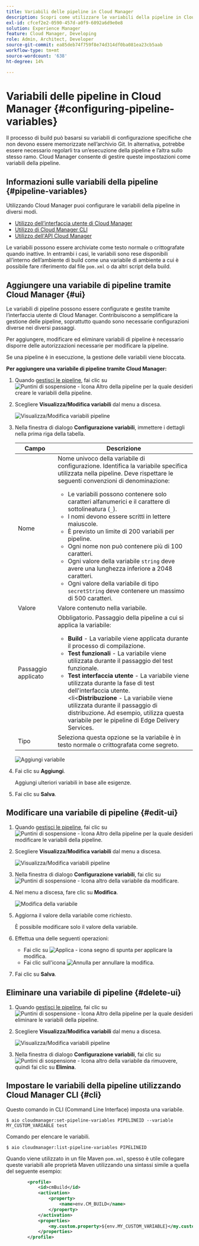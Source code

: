 ```yaml
---
title: Variabili delle pipeline in Cloud Manager
description: Scopri come utilizzare le variabili della pipeline in Cloud Manager per gestire variabili di configurazione specifiche per la build.
exl-id: cfcef2e2-0590-457d-a0f9-6092a6d9e0e8
solution: Experience Manager
feature: Cloud Manager, Developing
role: Admin, Architect, Developer
source-git-commit: ea85deb74f759f8e74d314df0ba081ea23cb5aab
workflow-type: tm+mt
source-wordcount: '638'
ht-degree: 14%

---
```


# Variabili delle pipeline in Cloud Manager {#configuring-pipeline-variables}

Il processo di build può basarsi su variabili di configurazione specifiche che non devono essere memorizzate nell’archivio Git. In alternativa, potrebbe essere necessario regolarli tra un’esecuzione della pipeline e l’altra sullo stesso ramo. Cloud Manager consente di gestire queste impostazioni come variabili della pipeline.

## Informazioni sulle variabili della pipeline {#pipeline-variables}

Utilizzando Cloud Manager puoi configurare le variabili della pipeline in diversi modi.

* [Utilizzo dell’interfaccia utente di Cloud Manager](#ui)
* [Utilizzo di Cloud Manager CLI](#cli)
* [Utilizzo dell&#39;API Cloud Manager](https://developer.adobe.com/experience-cloud/cloud-manager/reference/api/#tag/Variables/operation/getPipelineVariables)

Le variabili possono essere archiviate come testo normale o crittografate quando inattive. In entrambi i casi, le variabili sono rese disponibili all’interno dell’ambiente di build come una variabile di ambiente a cui è possibile fare riferimento dal file `pom.xml` o da altri script della build.

## Aggiungere una variabile di pipeline tramite Cloud Manager {#ui}

Le variabili di pipeline possono essere configurate e gestite tramite l’interfaccia utente di Cloud Manager. Contribuiscono a semplificare la gestione delle pipeline, soprattutto quando sono necessarie configurazioni diverse nei diversi passaggi.

Per aggiungere, modificare ed eliminare variabili di pipeline è necessario disporre delle autorizzazioni necessarie per modificare la pipeline.

Se una pipeline è in esecuzione, la gestione delle variabili viene bloccata.

**Per aggiungere una variabile di pipeline tramite Cloud Manager:**

1. Quando [gestisci le pipeline](/help/implementing/cloud-manager/configuring-pipelines/managing-pipelines.md), fai clic su ![Puntini di sospensione - Icona Altro](https://spectrum.adobe.com/static/icons/workflow_18/Smock_More_18_N.svg) della pipeline per la quale desideri creare le variabili della pipeline.

1. Scegliere **Visualizza/Modifica variabili** dal menu a discesa.

   ![Visualizza/Modifica variabili pipeline](/help/implementing/cloud-manager/assets/pipeline-variables-view-edit.png)

1. Nella finestra di dialogo **Configurazione variabili**, immettere i dettagli nella prima riga della tabella.

   | Campo | Descrizione |
   | --- | --- |
   | Nome | Nome univoco della variabile di configurazione. Identifica la variabile specifica utilizzata nella pipeline. Deve rispettare le seguenti convenzioni di denominazione:<ul><li>Le variabili possono contenere solo caratteri alfanumerici e il carattere di sottolineatura (`_`).</li><li>I nomi devono essere scritti in lettere maiuscole.</li><li>È previsto un limite di 200 variabili per pipeline.</li><li>Ogni nome non può contenere più di 100 caratteri.</li><li>Ogni valore della variabile `string` deve avere una lunghezza inferiore a 2048 caratteri.</li><li>Ogni valore della variabile di tipo `secretString` deve contenere un massimo di 500 caratteri.</li></ul> |
   | Valore | Valore contenuto nella variabile. |
   | Passaggio applicato | Obbligatorio. Passaggio della pipeline a cui si applica la variabile:<ul><li>**Build** - La variabile viene applicata durante il processo di compilazione.</li><li>**Test funzionali** - La variabile viene utilizzata durante il passaggio del test funzionale.</li><li>**Test interfaccia utente** - La variabile viene utilizzata durante la fase di test dell&#39;interfaccia utente.</li>&lt;li&lt;**Distribuzione** - La variabile viene utilizzata durante il passaggio di distribuzione. Ad esempio, utilizza questa variabile per le pipeline di Edge Delivery Services.</li></ul> |
   | Tipo | Seleziona questa opzione se la variabile è in testo normale o crittografata come segreto. |

   ![Aggiungi variabile](/help/implementing/cloud-manager/assets/pipeline-variables-add-variable.png)

1. Fai clic su **Aggiungi**.

   Aggiungi ulteriori variabili in base alle esigenze.

1. Fai clic su **Salva**.

## Modificare una variabile di pipeline {#edit-ui}

1. Quando [gestisci le pipeline](/help/implementing/cloud-manager/configuring-pipelines/managing-pipelines.md), fai clic su ![Puntini di sospensione - Icona Altro](https://spectrum.adobe.com/static/icons/workflow_18/Smock_More_18_N.svg) della pipeline per la quale desideri modificare le variabili della pipeline.

1. Scegliere **Visualizza/Modifica variabili** dal menu a discesa.

   ![Visualizza/Modifica variabili pipeline](/help/implementing/cloud-manager/assets/pipeline-variables-view-edit.png)

1. Nella finestra di dialogo **Configurazione variabili**, fai clic su ![Puntini di sospensione - Icona altro](https://spectrum.adobe.com/static/icons/workflow_18/Smock_More_18_N.svg) della variabile da modificare.

1. Nel menu a discesa, fare clic su **Modifica**.

   ![Modifica della variabile](/help/implementing/cloud-manager/assets/pipeline-variables-edit.png)

1. Aggiorna il valore della variabile come richiesto.

   È possibile modificare solo il valore della variabile.

1. Effettua una delle seguenti operazioni:

   * Fai clic su ![Applica - icona segno di spunta](https://spectrum.adobe.com/static/icons/workflow_18/Smock_Checkmark_18_N.svg) per applicare la modifica.
   * Fai clic sull&#39;icona ![Annulla](https://spectrum.adobe.com/static/icons/workflow_18/Smock_Undo_18_N.svg) per annullare la modifica.

1. Fai clic su **Salva**.


## Eliminare una variabile di pipeline {#delete-ui}

1. Quando [gestisci le pipeline](/help/implementing/cloud-manager/configuring-pipelines/managing-pipelines.md), fai clic su ![Puntini di sospensione - Icona Altro](https://spectrum.adobe.com/static/icons/workflow_18/Smock_More_18_N.svg) della pipeline per la quale desideri eliminare le variabili della pipeline.

1. Scegliere **Visualizza/Modifica variabili** dal menu a discesa.

   ![Visualizza/Modifica variabili pipeline](/help/implementing/cloud-manager/assets/pipeline-variables-view-edit.png)

1. Nella finestra di dialogo **Configurazione variabili**, fai clic su ![Puntini di sospensione - Icona altro](https://spectrum.adobe.com/static/icons/workflow_18/Smock_More_18_N.svg) della variabile da rimuovere, quindi fai clic su **Elimina**.

## Impostare le variabili della pipeline utilizzando Cloud Manager CLI {#cli}

Questo comando in CLI (Command Line Interface) imposta una variabile.

```shell
$ aio cloudmanager:set-pipeline-variables PIPELINEID --variable MY_CUSTOM_VARIABLE test
```

Comando per elencare le variabili.

```shell
$ aio cloudmanager:list-pipeline-variables PIPELINEID
```

Quando viene utilizzato in un file Maven `pom.xml`, spesso è utile collegare queste variabili alle proprietà Maven utilizzando una sintassi simile a quella del seguente esempio:

```xml
        <profile>
            <id>cmBuild</id>
            <activation>
                <property>
                    <name>env.CM_BUILD</name>
                </property>
            </activation>
            <properties>
                <my.custom.property>${env.MY_CUSTOM_VARIABLE}</my.custom.property> 
            </properties>
        </profile>
```
